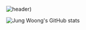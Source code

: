 ![header](https://capsule-render.vercel.app/api?type=soft&color=gradient&height=300&section=header&text=Jung%20Woong%20Git%20hub%20%F0%9F%A4%97))

![Jung Woong's GitHub stats](https://github-readme-stats.vercel.app/api?username=jjw4260&show_icons=true&theme=radical)
